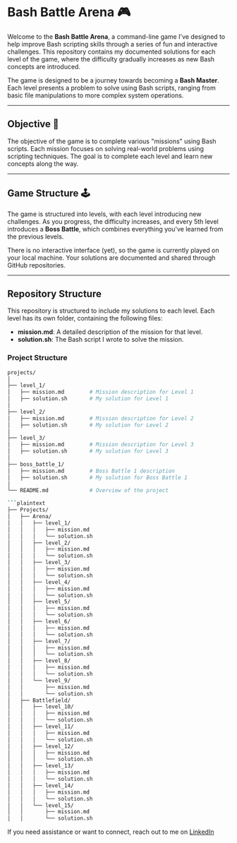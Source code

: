 # Bash Battle Arena 🎮

Welcome to the **Bash Battle Arena**, a command-line game I've designed to help improve Bash scripting skills through a series of fun and interactive challenges. This repository contains my documented solutions for each level of the game, where the difficulty gradually increases as new Bash concepts are introduced.

The game is designed to be a journey towards becoming a **Bash Master**. Each level presents a problem to solve using Bash scripts, ranging from basic file manipulations to more complex system operations. 

---

## Objective 🎯

The objective of the game is to complete various "missions" using Bash scripts. Each mission focuses on solving real-world problems using scripting techniques. The goal is to complete each level and learn new concepts along the way. 

---

## Game Structure 🕹️

The game is structured into levels, with each level introducing new challenges. As you progress, the difficulty increases, and every 5th level introduces a **Boss Battle**, which combines everything you've learned from the previous levels.

There is no interactive interface (yet), so the game is currently played on your local machine. Your solutions are documented and shared through GitHub repositories.

---

## Repository Structure

This repository is structured to include my solutions to each level. Each level has its own folder, containing the following files:

- **mission.md**: A detailed description of the mission for that level.
- **solution.sh**: The Bash script I wrote to solve the mission.

### Project Structure

```bash
projects/
│
├── level_1/
│   ├── mission.md        # Mission description for Level 1
│   ├── solution.sh       # My solution for Level 1
│
├── level_2/
│   ├── mission.md        # Mission description for Level 2
│   ├── solution.sh       # My solution for Level 2
│
├── level_3/
│   ├── mission.md        # Mission description for Level 3
│   ├── solution.sh       # My solution for Level 3
│
├── boss_battle_1/
│   ├── mission.md        # Boss Battle 1 description
│   ├── solution.sh       # My solution for Boss Battle 1
│
└── README.md             # Overview of the project

```plaintext
├── Projects/
│   ├── Arena/
│   │   ├── level_1/
│   │   │   ├── mission.md
│   │   │   └── solution.sh
│   │   ├── level_2/
│   │   │   ├── mission.md
│   │   │   └── solution.sh
│   │   ├── level_3/
│   │   │   ├── mission.md
│   │   │   └── solution.sh
│   │   ├── level_4/
│   │   │   ├── mission.md
│   │   │   └── solution.sh
│   │   ├── level_5/
│   │   │   ├── mission.md
│   │   │   └── solution.sh
│   │   ├── level_6/
│   │   │   ├── mission.md
│   │   │   └── solution.sh
│   │   ├── level_7/
│   │   │   ├── mission.md
│   │   │   └── solution.sh
│   │   ├── level_8/
│   │   │   ├── mission.md
│   │   │   └── solution.sh
│   │   └── level_9/
│   │       ├── mission.md
│   │       └── solution.sh
│   ├── Battlefield/
│   │   ├── level_10/
│   │   │   ├── mission.md
│   │   │   └── solution.sh
│   │   ├── level_11/
│   │   │   ├── mission.md
│   │   │   └── solution.sh
│   │   ├── level_12/
│   │   │   ├── mission.md
│   │   │   └── solution.sh
│   │   ├── level_13/
│   │   │   ├── mission.md
│   │   │   └── solution.sh
│   │   ├── level_14/
│   │   │   ├── mission.md
│   │   │   └── solution.sh
│   │   └── level_15/
│   │       ├── mission.md
│   │       └── solution.sh

```

If you need assistance or want to connect, reach out to me on [LinkedIn](https://www.linkedin.com/in/mohammed-islam-735a85262/) 
